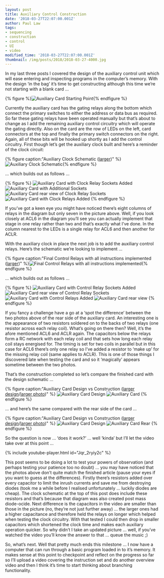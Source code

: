 ```yaml
---
layout: post
title: Auxiliary Control Construction
date: '2018-03-27T22:07:00.001Z'
author: Paul Law
tags:
- sequencing
- construction
- control
- UI
- video
modified_time: '2018-03-27T22:07:00.001Z'
thumbnail: /img/posts/2018/2018-03-27-4000.jpg
---
```


In my last three posts I covered the design of the auxiliary control unit which will ease entering and inspecting programs in the computer’s memory. With the design ‘in the bag’ it’s time to get constructing although this time we’re not starting with a blank card …

{% figure %}![Auxiliary Card Starting Point](/assets/img/posts/2018/2018-03-27-0000.jpg){% endfigure %}

Currently the auxiliary card has the gating relays along the bottom which connect the primary switches to either the address or data bus as required. So far these gating relays have been operated manually but that’s about to change as I add the remaining auxiliary control circuitry which will operate the gating directly. Also on the card are the row of LEDs on the left, card connectors at the top and finally the primary switch connectors on the right. Again, all of these bits will be hooked up shortly as I add the control circuitry. First though let’s get the auxiliary clock built and here’s a reminder of the clock circuit:

{% figure caption:"Auxiliary Clock Schematic ([larger](/assets/img/posts/2018/2018-02-07-1000.png))" %}![Auxiliary Clock Schematic](/assets/img/posts/2018/2018-02-07-0000.png){% endfigure %}

… which builds out as follows …

{% figure %}
![Auxiliary Card with Clock Relay Sockets Added](/assets/img/posts/2018/2018-03-27-0001.jpg)
![Auxiliary Card with Additional Sockets](/assets/img/posts/2018/2018-03-27-0002.jpg)
![Auxiliary Card rear view of Clock Relay Sockets](/assets/img/posts/2018/2018-03-27-0003.jpg)
![Auxiliary Card with Clock Relays Added](/assets/img/posts/2018/2018-03-27-0004.jpg)
{% endfigure %}

If you’ve got a keen eye you might have noticed there’s eight columns of relays in the diagram but only seven in the picture above. Well, if you look closely at ACL6 in the diagram you’ll see you can actually implement that stage in one relay rather than two and that’s exactly what I’ve done. In the column nearest to the LEDs is a single relay for ACL6 and then another for ACLR.

With the auxiliary clock in place the next job is to add the auxiliary control relays. Here’s the schematic we’re looking to implement …

{% figure caption:"Final Control Relays with all instructions implemented ([larger](/assets/img/posts/2018/2018-02-07-1007.png))" %}![Final Control Relays with all instructions implemented](/assets/img/posts/2018/2018-02-07-0008.png){% endfigure %}

… which builds out as follows …

{% figure %}
![Auxiliary Card with Control Relay Sockets Added](/assets/img/posts/2018/2018-03-27-0005.jpg)
![Auxiliary Card rear view of Control Relay Sockets](/assets/img/posts/2018/2018-03-27-0006.jpg)
![Auxiliary Card with Control Relays Added](/assets/img/posts/2018/2018-03-27-0007.jpg)
![Auxiliary Card rear view](/assets/img/posts/2018/2018-03-27-0008.jpg)
{% endfigure %}

If you fancy a challenge have a go at a ‘spot the difference’ between the two photos above of the rear side of the auxiliary card. An interesting one is the appearance of two resistors soldered on to the backs of two relays (one resistor across each relay coil). What’s going on there then? Well, it’s the afore mentioned ACL6 and ACLR again. The capacitors below the relays form a RC network with each relay coil and that sets how long each relay coil stays energised for. The timing is set for two coils in parallel but in this case for ACL6 there’s only one relay so I’ve added a resistor to ‘make up’ for the missing relay coil (same applies to ACLR). This is one of those things I discovered late when testing the card and so it ‘magically’ appears sometime between the two photos.

That’s the construction completed so let’s compare the finished card with the design schematic …

{% figure caption:"Auxiliary Card Design vs Construction ([larger design](/assets/img/posts/2018/2018-02-07-1009.png)/[larger photo](/assets/img/posts/2018/2018-03-27-1007.jpg))" %}
![Auxiliary Card Design](/assets/img/posts/2018/2018-02-07-0010.png)
![Auxiliary Card](/assets/img/posts/2018/2018-03-27-0007.jpg)
{% endfigure %}

… and here’s the same compared with the rear side of the card …

{% figure caption:"Auxiliary Card Design vs Construction ([larger design](/assets/img/posts/2018/2018-02-07-1009.png)/[larger photo](/assets/img/posts/2018/2018-03-27-1008.jpg))" %}
![Auxiliary Card Design](/assets/img/posts/2018/2018-02-07-0010.png)
![Auxiliary Card Rear](/assets/img/posts/2018/2018-03-27-0008.jpg)
{% endfigure %}

So the question is now … ‘does it work?’ … well ‘kinda’ but I’ll let the video take over at this point …

{% include youtube-player.html id="Jqr_2ryiy2c" %}

This post seems to be doing a lot to test your powers of observation (and perhaps testing your patience too no doubt) … you may have noticed that the photos above don’t quite match the finished article (pause your eyes if you want to guess at the differences). Firstly there’s resistors added over every capacitor to limit the inrush currents and save me from destroying diodes (took me a while before I realised unfortunately … luckily diodes are cheap). The clock schematic at the top of this post does include these resistors and that’s because that diagram was also created post mass diode-ocide. Next difference is the capacitors in the video are smaller than those in the picture (no, they’re not just further away) … the larger ones had a higher capacitance and therefore held the relays on longer which helped when testing the clock circuitry. With that tested I could then drop in smaller capacitors which shortened the clock time and makes each auxiliary operation quicker. So why didn’t I take an updated picture … well, if you’ve watched the video you’ll know the answer to that … queue the music ;)

So, what’s next. Well that pretty much ends this milestone … I now have a computer that can run through a basic program loaded in to it’s memory. It makes sense at this point to checkpoint and reflect on the progress so far so I’ll upload a video covering the instruction set and do another overview video and then I think it’s time to start thinking about branching functionality.
